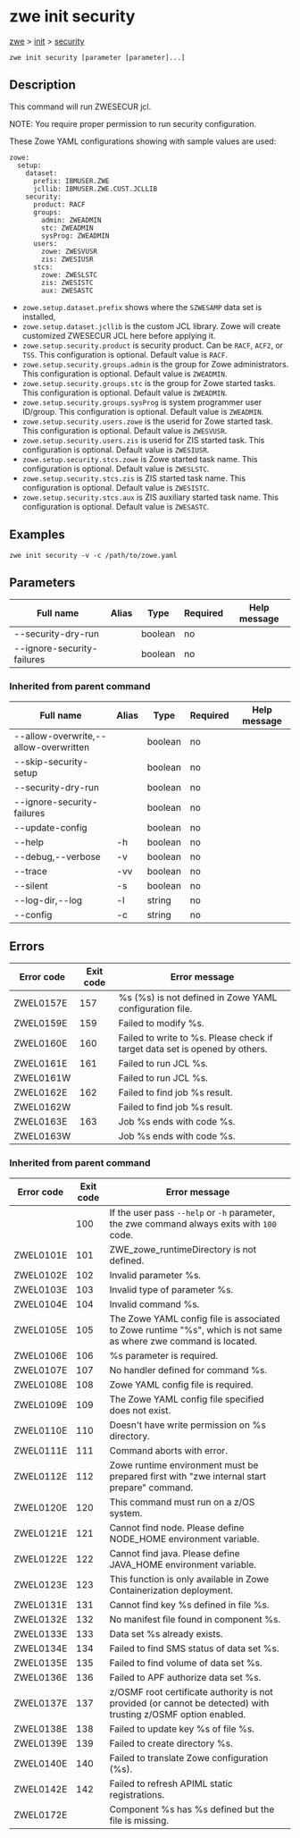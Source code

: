 # zwe init security

[zwe](./.././zwe) > [init](././zwe-init) > [security](./zwe-init-security)

	zwe init security [parameter [parameter]...]

## Description

This command will run ZWESECUR jcl.

NOTE: You require proper permission to run security configuration.

These Zowe YAML configurations showing with sample values are used:

```
zowe:
  setup:
    dataset:
      prefix: IBMUSER.ZWE
      jcllib: IBMUSER.ZWE.CUST.JCLLIB
    security:
      product: RACF
      groups:
        admin: ZWEADMIN
        stc: ZWEADMIN
        sysProg: ZWEADMIN
      users:
        zowe: ZWESVUSR
        zis: ZWESIUSR
      stcs:
        zowe: ZWESLSTC
        zis: ZWESISTC
        aux: ZWESASTC
```

- `zowe.setup.dataset.prefix` shows where the `SZWESAMP` data set is installed,
- `zowe.setup.dataset.jcllib` is the custom JCL library. Zowe will create customized
  ZWESECUR JCL here before applying it.
- `zowe.setup.security.product` is security product. Can be `RACF`, `ACF2`, or 
  `TSS`. This configuration is optional. Default value is `RACF`.
- `zowe.setup.security.groups.admin` is the group for Zowe administrators.
  This configuration is optional. Default value is `ZWEADMIN`.
- `zowe.setup.security.groups.stc` is the group for Zowe started tasks.
  This configuration is optional. Default value is `ZWEADMIN`.
- `zowe.setup.security.groups.sysProg` is system programmer user ID/group.
  This configuration is optional. Default value is `ZWEADMIN`.
- `zowe.setup.security.users.zowe` is the userid for Zowe started task.
  This configuration is optional. Default value is `ZWESVUSR`.
- `zowe.setup.security.users.zis` is userid for ZIS started task.
  This configuration is optional. Default value is `ZWESIUSR`.
- `zowe.setup.security.stcs.zowe` is Zowe started task name.
  This configuration is optional. Default value is `ZWESLSTC`.
- `zowe.setup.security.stcs.zis` is ZIS started task name.
  This configuration is optional. Default value is `ZWESISTC`.
- `zowe.setup.security.stcs.aux` is ZIS auxiliary started task name.
  This configuration is optional. Default value is `ZWESASTC`.


## Examples

```
zwe init security -v -c /path/to/zowe.yaml

```

## Parameters

Full name|Alias|Type|Required|Help message
|---|---|---|---|---
--security-dry-run||boolean|no||Whether to dry run security related setup.
--ignore-security-failures||boolean|no||Whether to ignore security setup job failures.
### Inherited from parent command

Full name|Alias|Type|Required|Help message
|---|---|---|---|---
--allow-overwrite,--allow-overwritten||boolean|no||Allow overwritten existing MVS data set.
--skip-security-setup||boolean|no||Whether should skip security related setup.
--security-dry-run||boolean|no||Whether to dry run security related setup.
--ignore-security-failures||boolean|no||Whether to ignore security setup job failures.
--update-config||boolean|no||Whether to update YAML configuration file with initialization result.
--help|-h|boolean|no||Display this help.
--debug,--verbose|-v|boolean|no||Enable verbose mode.
--trace|-vv|boolean|no||Enable trace level debug mode.
--silent|-s|boolean|no||Do not display messages to standard output.
--log-dir,--log|-l|string|no||Write logs to this directory.
--config|-c|string|no||Path to Zowe configuration zowe.yaml file.


## Errors

Error code|Exit code|Error message
|---|---|---
ZWEL0157E|157|%s (%s) is not defined in Zowe YAML configuration file.
ZWEL0159E|159|Failed to modify %s.
ZWEL0160E|160|Failed to write to %s. Please check if target data set is opened by others.
ZWEL0161E|161|Failed to run JCL %s.
ZWEL0161W||Failed to run JCL %s.
ZWEL0162E|162|Failed to find job %s result.
ZWEL0162W||Failed to find job %s result.
ZWEL0163E|163|Job %s ends with code %s.
ZWEL0163W||Job %s ends with code %s.
### Inherited from parent command

Error code|Exit code|Error message
|---|---|---
||100|If the user pass `--help` or `-h` parameter, the zwe command always exits with `100` code.
ZWEL0101E|101|ZWE_zowe_runtimeDirectory is not defined.
ZWEL0102E|102|Invalid parameter %s.
ZWEL0103E|103|Invalid type of parameter %s.
ZWEL0104E|104|Invalid command %s.
ZWEL0105E|105|The Zowe YAML config file is associated to Zowe runtime "%s", which is not same as where zwe command is located.
ZWEL0106E|106|%s parameter is required.
ZWEL0107E|107|No handler defined for command %s.
ZWEL0108E|108|Zowe YAML config file is required.
ZWEL0109E|109|The Zowe YAML config file specified does not exist.
ZWEL0110E|110|Doesn't have write permission on %s directory.
ZWEL0111E|111|Command aborts with error.
ZWEL0112E|112|Zowe runtime environment must be prepared first with "zwe internal start prepare" command.
ZWEL0120E|120|This command must run on a z/OS system.
ZWEL0121E|121|Cannot find node. Please define NODE_HOME environment variable.
ZWEL0122E|122|Cannot find java. Please define JAVA_HOME environment variable.
ZWEL0123E|123|This function is only available in Zowe Containerization deployment.
ZWEL0131E|131|Cannot find key %s defined in file %s.
ZWEL0132E|132|No manifest file found in component %s.
ZWEL0133E|133|Data set %s already exists.
ZWEL0134E|134|Failed to find SMS status of data set %s.
ZWEL0135E|135|Failed to find volume of data set %s.
ZWEL0136E|136|Failed to APF authorize data set %s.
ZWEL0137E|137|z/OSMF root certificate authority is not provided (or cannot be detected) with trusting z/OSMF option enabled.
ZWEL0138E|138|Failed to update key %s of file %s.
ZWEL0139E|139|Failed to create directory %s.
ZWEL0140E|140|Failed to translate Zowe configuration (%s).
ZWEL0142E|142|Failed to refresh APIML static registrations.
ZWEL0172E||Component %s has %s defined but the file is missing.
